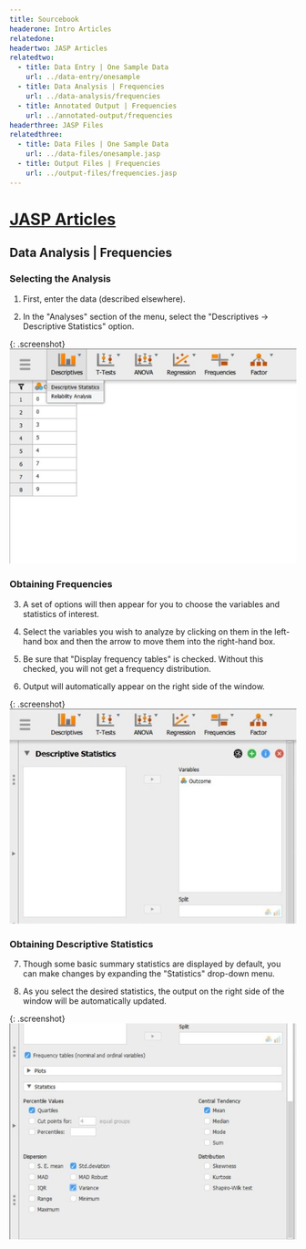 ```yaml
---
title: Sourcebook
headerone: Intro Articles
relatedone:
headertwo: JASP Articles
relatedtwo:
  - title: Data Entry | One Sample Data
    url: ../data-entry/onesample
  - title: Data Analysis | Frequencies
    url: ../data-analysis/frequencies
  - title: Annotated Output | Frequencies
    url: ../annotated-output/frequencies
headerthree: JASP Files
relatedthree:
  - title: Data Files | One Sample Data
    url: ../data-files/onesample.jasp
  - title: Output Files | Frequencies
    url: ../output-files/frequencies.jasp
---
```


# [JASP Articles](../index.md)

## Data Analysis | Frequencies

### Selecting the Analysis

1. First, enter the data (described elsewhere). 

2. In the "Analyses" section of the menu, select the "Descriptives → Descriptive Statistics" option.

{: .screenshot}
![Screenshot for selecting analysis](frequencies1.png)

### Obtaining Frequencies

3. A set of options will then appear for you to choose the variables and statistics of interest.

4. Select the variables you wish to analyze by clicking on them in the left-hand box and then the arrow to move them into the right-hand box.

5. Be sure that "Display frequency tables" is checked. Without this checked, you will not get a frequency distribution.

6. Output will automatically appear on the right side of the window. 

{: .screenshot}
![Screenshot for obtaining frequencies](frequencies2.png)

### Obtaining Descriptive Statistics

7. Though some basic summary statistics are displayed by default, you can make changes by expanding the "Statistics" drop-down menu.

8. As you select the desired statistics, the output on the right side of the window will be automatically updated. 

{: .screenshot}
![Screenshot for obtaining descriptives](frequencies3.png)
